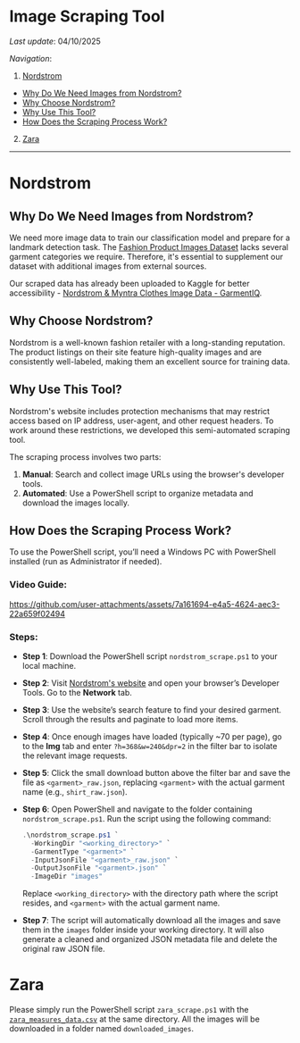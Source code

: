 # Image Scraping Tool

*Last update*: 04/10/2025

*Navigation*:

1. [Nordstrom](#nordstrom)
  - [Why Do We Need Images from Nordstrom?](#why-do-we-need-images-from-nordstrom)
  - [Why Choose Nordstrom?](#why-choose-nordstrom)
  - [Why Use This Tool?](#why-use-this-tool)
  - [How Does the Scraping Process Work?](#how-does-the-scraping-process-work)

2. [Zara](#zara)

---

# Nordstrom

## Why Do We Need Images from Nordstrom?

We need more image data to train our classification model and prepare for a landmark detection task. The [Fashion Product Images Dataset](https://doi.org/10.34740/kaggle/ds/139630) lacks several garment categories we require. Therefore, it's essential to supplement our dataset with additional images from external sources. 

Our scraped data has already been uploaded to Kaggle for better accessibility - [Nordstrom & Myntra Clothes Image Data - GarmentIQ](https://doi.org/10.34740/kaggle/ds/7099732).

## Why Choose Nordstrom?

Nordstrom is a well-known fashion retailer with a long-standing reputation. The product listings on their site feature high-quality images and are consistently well-labeled, making them an excellent source for training data.

## Why Use This Tool?

Nordstrom's website includes protection mechanisms that may restrict access based on IP address, user-agent, and other request headers. To work around these restrictions, we developed this semi-automated scraping tool.

The scraping process involves two parts:
1. **Manual**: Search and collect image URLs using the browser's developer tools.
2. **Automated**: Use a PowerShell script to organize metadata and download the images locally.

## How Does the Scraping Process Work?

To use the PowerShell script, you’ll need a Windows PC with PowerShell installed (run as Administrator if needed).

### Video Guide:

https://github.com/user-attachments/assets/7a161694-e4a5-4624-aec3-22a659f02494

### Steps:

- **Step 1**: Download the PowerShell script `nordstrom_scrape.ps1` to your local machine.

- **Step 2**: Visit [Nordstrom's website](https://www.nordstrom.com/) and open your browser’s Developer Tools. Go to the **Network** tab.

- **Step 3**: Use the website’s search feature to find your desired garment. Scroll through the results and paginate to load more items.

- **Step 4**: Once enough images have loaded (typically ~70 per page), go to the **Img** tab and enter `?h=368&w=240&dpr=2` in the filter bar to isolate the relevant image requests.

- **Step 5**: Click the small download button above the filter bar and save the file as `<garment>_raw.json`, replacing `<garment>` with the actual garment name (e.g., `shirt_raw.json`).

- **Step 6**: Open PowerShell and navigate to the folder containing `nordstrom_scrape.ps1`. Run the script using the following command:

  ```powershell
  .\nordstrom_scrape.ps1 `
    -WorkingDir "<working_directory>" `
    -GarmentType "<garment>" `
    -InputJsonFile "<garment>_raw.json" `
    -OutputJsonFile "<garment>.json" `
    -ImageDir "images"
  ```

  Replace `<working_directory>` with the directory path where the script resides, and `<garment>` with the actual garment name.

- **Step 7**: The script will automatically download all the images and save them in the `images` folder inside your working directory. It will also generate a cleaned and organized JSON metadata file and delete the original raw JSON file.

# Zara

Please simply run the PowerShell script `zara_scrape.ps1` with the [`zara_measures_data.csv`](https://garmentiq.ly.gd.edu.kg/asset/csv/zara_measures_data.csv) at the same directory. All the images will be downloaded in a folder named `downloaded_images`.
